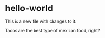 # hello-world

This is a new file with changes to it.

Tacos are the best type of mexican food, right?
